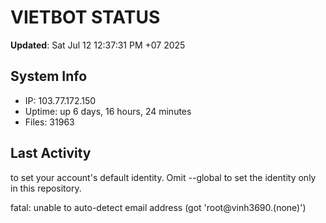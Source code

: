 # VIETBOT STATUS
**Updated**: Sat Jul 12 12:37:31 PM +07 2025

## System Info
- IP: 103.77.172.150
- Uptime: up 6 days, 16 hours, 24 minutes
- Files: 31963

## Last Activity

to set your account's default identity.
Omit --global to set the identity only in this repository.

fatal: unable to auto-detect email address (got 'root@vinh3690.(none)')
